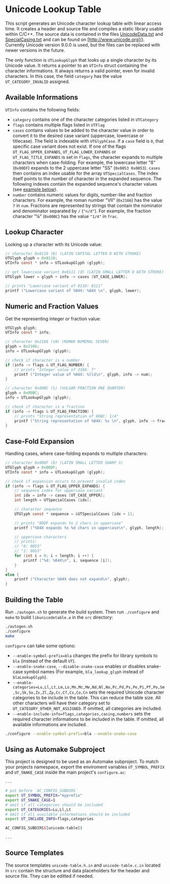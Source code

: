 Unicode Lookup Table
====================

This script generates an Unicode character lookup table with linear access time. It creates a header and source file and compiles a static library usable within C/C++. The source data is contained in the files [UnicodeData.txt](http://www.unicode.org/Public/9.0.0/ucd/UnicodeData.txt) and [SpecialCasing.txt](http://www.unicode.org/Public/9.0.0/ucd/SpecialCasing.txt) and can be found on [http://www.unicode.org](). Currently Unicode version 9.0.0 is used, but the files can be replaced with newer versions in the future.

The only function is `UTLookupGlyph` that looks up a single character by its Unicode value. It returns a pointer to an `UTInfo` struct containing the character informations. It always returns a valid pointer, even for invalid characters. In this case, the field `category` has the value `UT_CATEGORY_INVALID` assigned.

Available Informations
----------------------

`UTInfo` contains the following fields:

- `category` contains one of the character categories listed in `UTCategory`
- `flags` contains multiple flags listed in `UTFlag`
- `cases` contains values to be added to the character value in order to convert it to the desired case variant (uppercase, lowercase or titlecase). The field is indexable with `UTGlyphCase`. If a `case` field is `0`, that specific case variant does not exist. If one of the flags `UT_FLAG_UPPER_EXPANDS`, `UT_FLAG_LOWER_EXPANDS` or `UT_FLAG_TITLE_EXPANDS` is set in `flags`, the character expands to multiple characters when case-folding. For example, the lowercase letter "ß" (`0x00DF`) expands to the 2 uppercase letter "SS" (`0x0053 0x0053`). `cases` then contains an index usable for the array `UTSpecialCases`. The index itself points to the number of character in the expanded sequence. The following indexes contain the expanded sequence's character values (see [example below](#user-content-case-fold-expansion)).
- `number` contains numeric values for digits, number-like and fraction characters. For example, the roman number "Ⅶ" (`0x2166`) has the value `7` in `num`. Fractions are represented by strings that contain the nominator and denominator separated by `/` (`"n/d"`). For example, the fraction character "¼" (`0x00BC`) has the value `"1/4"` in `frac`.

Lookup Character
----------------

Looking up a character with its Unicode value:

```c
// character 0x0110 (Đ) (LATIN CAPITAL LETTER D WITH STROKE)
UTGlyph glyph = 0x0110;
UTInfo const * info = UTLookupGlyph (glyph);

// get lowercase variant 0x0111 (đ) (LATIN SMALL LETTER D WITH STROKE)
UTGlyph lower = glyph + info -> cases [UT_CASE_LOWER];

// prints "Lowercase variant of 0110: 0111"
printf ("Lowercase variant of %04X: %04X \n", glyph, lower);
```

Numeric and Fraction Values
---------------------------

Get the representing integer or fraction value:

```c
UTGlyph glyph;
UTInfo const * info;

// character 0x2166 (Ⅶ) (ROMAN NUMERAL SEVEN)
glyph = 0x2166;
info = UTLookupGlyph (glyph);

// check if character is a number
if (info -> flags & UT_FLAG_NUMBER) {
	// prints "Integer value of 2166: 7"
	printf ("Integer value of %04X: %lld\n", glyph, info -> num);
}

// character 0x00BC (¼) (VULGAR FRACTION ONE QUARTER)
glyph = 0x00BC;
info = UTLookupGlyph (glyph);

// check if character is a fraction
if (info -> flags & UT_FLAG_FRACTION) {
	// prints "String representation of 00BC: 1/4"
	printf ("String representation of %04X: %s \n", glyph, info -> frac);
}
```

Case-Fold Expansion
-------------------

Handling cases, where case-folding expands to multiple characters:

```c
// character 0x00DF (ß) (LATIN SMALL LETTER SHARP S)
UTGlyph glyph = 0x00DF;
UTInfo const * info = UTLookupGlyph (glyph);

// check if expansion occurs to prevent invalid index
if (info -> flags & UT_FLAG_UPPER_EXPANDS) {
	// sequence index for uppercase variant
	int idx = info -> cases [UT_CASE_UPPER];
	int length = UTSpecialCases [idx];

	// character sequence
	UTGlyph const * sequence = &UTSpecialCases [idx + 1];

	// prints "00DF expands to 2 chars in uppercase"
	printf ("%04X expands to %d chars in uppercase\n", glyph, length);

	// uppercase characters
	// prints:
	// "0: 0053"
	// "1: 0053"
	for (int i = 0; i < length; i ++) {
		printf ("%d: %04X\n", i, sequence [i]);
	}
}
else {
	printf ("Character %04X does not expand\n", glyph);
}
```

Building the Table
------------------

Run `./autogen.sh` to generate the build system. Then run `./configure` and `make` to build `libunicodetable.a` in the `src` directory:

```sh
./autogen.sh
./configure
make
```

`configure` can take some options:

- `--enable-symbol-prefix=bla` changes the prefix for library symbols to `bla` (instead of the default `UT`).
- `--enable-snake-case`, `--disable-snake-case` enables or disables snake-case symbol names (For example, `bla_lookup_glyph` instead of `blaLookupGlyph`).
- `--enable-categories=Lu,Ll,Lt,Lm,Lo,Mn,Mc,Me,Nd,Nl,No,Pc,Pd,Ps,Pe,Pi,Pf,Po,Sm,Sc,Sk,So,Zs,Zl,Zp,Cc,Cf,Cs,Co,Cn` sets the required Unicode character categories to be include in the table. This can reduce the table size. All other characters will have their category set to `UT_CATEGORY_OTHER_NOT_ASSIGNED`. If omitted, all categories are included.
- `--enable-include-info=flags,categories,casing,numbers` sets the required character informations to be included in the table. If omitted, all available informations are included.

```sh
./configure --enable-symbol-prefix=bla --enable-snake-case
```

Using as Automake Subproject
----------------------------

This project is designed to be used as an Automake subproject. To match your projects namespace, export the enviroment variables `UT_SYMBOL_PREFIX` and `UT_SNAKE_CASE` inside the main project's `configure.ac`:

```sh
...

# put before `AC_CONFIG_SUBDIRS`
export UT_SYMBOL_PREFIX="myprefix"
export UT_SNAKE_CASE=1
# omit if all categories should be included
export UT_CATEGORIES=Lu,Ll,Lt
# omit if all available informations should be included
export UT_INCLUDE_INFO=flags,categories

AC_CONFIG_SUBDIRS([unicode-table])

...
```

Source Templates
----------------

The source templates `unicode-table.h.in` and `unicode-table.c.in` located in `src` contain the structure and data placeholders for the header and source file. They can be editted if needed.
